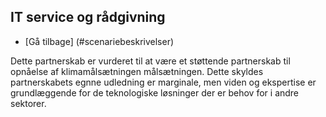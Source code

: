 <a name="IT"></a>
## IT service og rådgivning
- [Gå tilbage] (#scenariebeskrivelser)

Dette partnerskab er vurderet til at være et støttende partnerskab til opnåelse af klimamålsætningen målsætningen. Dette skyldes partnerskabets egnne udledning er marginale, men viden og ekspertise er grundlæggende for de teknologiske løsninger der er behov for i andre sektorer. 
